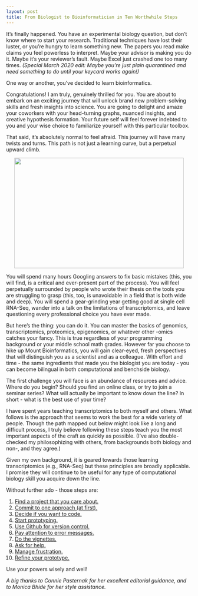 ```yaml
---
layout: post
title: From Biologist to Bioinformatician in Ten Worthwhile Steps
---
```


It’s finally happened. You have an experimental biology question, but don’t know where to start your research. Traditional techniques have lost their luster, or you’re hungry to learn something new. The papers you read make claims you feel powerless to interpret. Maybe your advisor is making you do it. Maybe it’s your reviewer’s fault. Maybe Excel just crashed one too many times. <i>(Special March 2020 edit: Maybe you’re just plain quarantined and need something to do until your keycard works again!)</i>

One way or another, you’ve decided to learn bioinformatics.

Congratulations! I am truly, genuinely thrilled for you. You are about to embark on an exciting journey that will unlock brand new problem-solving skills and fresh insights into science. You are going to delight and amaze your coworkers with your head-turning graphs, nuanced insights, and creative hypothesis formation. Your future self will feel forever indebted to you and your wise choice to familiarize yourself with this particular toolbox.

That said, it’s absolutely normal to feel afraid. This journey will have many twists and turns. This path is not just a learning curve, but a perpetual upward climb. 

<p align="center">
  <img width="460" height="300" src="https://fictionfanblog.files.wordpress.com/2019/06/homer-mountain.gif">
</p>

You will spend many hours Googling answers to fix basic mistakes (this, you will find, is a critical and ever-present part of the process). You will feel perpetually surrounded by people who wrote their thesis on the tools you are struggling to grasp (this, too, is unavoidable in a field that is both wide and deep). You will spend a gear-grinding year getting good at single cell RNA-Seq, wander into a talk on the limitations of transcriptomics, and leave questioning every professional choice you have ever made. 

But here’s the thing: you can do it. You can master the basics of genomics, transcriptomics, proteomics, epigenomics, or whatever other -omics catches your fancy. This is true regardless of your programming background or your middle school math grades. However far you choose to hike up Mount Bioinformatics, you will gain clear-eyed, fresh perspectives that will distinguish you as a scientist and as a colleague. With effort and time - the same ingredients that made you the biologist you are today - you can become bilingual in both computational and benchside biology.

The first challenge you will face is an abundance of resources and advice. Where do you begin? Should you find an online class, or try to join a seminar series? What will actually be important to know down the line? In short - what is the best use of your time?

I have spent years teaching transcriptomics to both myself and others. What follows is the approach that seems to work the best for a wide variety of people. Though the path mapped out below might look like a long and difficult process, I truly believe following these steps teach you the most important aspects of the craft as quickly as possible. (I've also double-checked my philosophizing with others, from backgrounds both biology and non-, and they agree.)

Given my own background, it is geared towards those learning transcriptomics (e.g., RNA-Seq) but these principles are broadly applicable. I promise they will continue to be useful for any type of computational biology skill you acquire down the line.

Without further ado - those steps are:

1. [Find a project that you care about.](https://kmuench.github.io/2020/03/18/step-1/)
2. [Commit to one approach (at first).](https://kmuench.github.io/2020/03/18/step-2/)
3. [Decide if you want to code.](https://kmuench.github.io/2020/03/18/step-3/)
4. [Start prototyping.](https://kmuench.github.io/2020/03/18/step-4/)
5. [Use Github for version control.](https://kmuench.github.io/2020/03/18/step-5/)
6. [Pay attention to error messages.](https://kmuench.github.io/2020/03/18/step-6/)
7. [Do the vignettes.](https://kmuench.github.io/2020/03/18/step-7/)
8. [Ask for help.](https://kmuench.github.io/2020/03/18/step-8/)
9. [Manage frustration.](https://kmuench.github.io/2020/03/18/step-9/)
10. [Refine your prototype.](https://kmuench.github.io/2020/03/18/step-10/)

Use your powers wisely and well! 

<i>A big thanks to Connie Pasternak for her excellent editorial guidance, and to Monica Bhide for her style assistance.</i>
